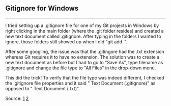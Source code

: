 ## Gitignore for Windows
------------------

I tried setting up a .gitignore file for one of my Git projects in Windows by right clicking in the main folder (where the .git folder resides) and created a new text document called .gitignore. After typing in the folders I wanted to ignore, those folders still showed up when I did "git add .". 

After some googling, the issue was that the .gitingore had the .txt extension whereas Git requires it to have no extension. The solution was to create a new text document as before but I had to go to "Save As", type filename as .gitignore and change the file type to "All Files" in the drop-down menu.

This did the trick! To verify that the file type was indeed different, I checked the .gitignore file properties and it said " Text Document (.gitignore)" as opposed to " Text Document (.txt)".

Source:
[1](https://stackoverflow.com/questions/36732119/how-to-setup-gitignore-for-windows)
[2](https://stackoverflow.com/questions/343646/ignoring-directories-in-git-repositories-on-windows)